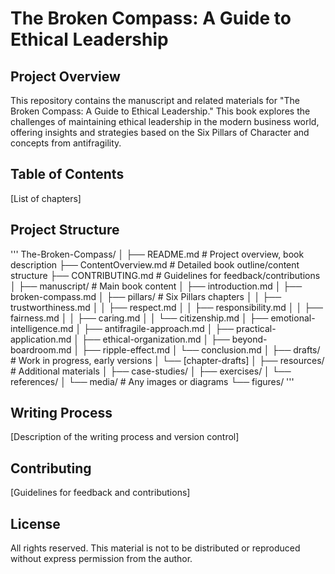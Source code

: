 # The Broken Compass: A Guide to Ethical Leadership

## Project Overview

This repository contains the manuscript and related materials for "The Broken Compass: A Guide to Ethical Leadership." This book explores the challenges of maintaining ethical leadership in the modern business world, offering insights and strategies based on the Six Pillars of Character and concepts from antifragility.

## Table of Contents

[List of chapters]

## Project Structure
'''
The-Broken-Compass/
│
├── README.md               # Project overview, book description
├── ContentOverview.md     # Detailed book outline/content structure
├── CONTRIBUTING.md        # Guidelines for feedback/contributions
│
├── manuscript/            # Main book content
│   ├── introduction.md
│   ├── broken-compass.md
│   ├── pillars/          # Six Pillars chapters
│   │   ├── trustworthiness.md
│   │   ├── respect.md
│   │   ├── responsibility.md
│   │   ├── fairness.md
│   │   ├── caring.md
│   │   └── citizenship.md
│   ├── emotional-intelligence.md
│   ├── antifragile-approach.md
│   ├── practical-application.md
│   ├── ethical-organization.md
│   ├── beyond-boardroom.md
│   ├── ripple-effect.md
│   └── conclusion.md
│
├── drafts/               # Work in progress, early versions
│   └── [chapter-drafts]
│
├── resources/            # Additional materials
│   ├── case-studies/
│   ├── exercises/
│   └── references/
│
└── media/               # Any images or diagrams
    └── figures/
'''

## Writing Process

[Description of the writing process and version control]

## Contributing

[Guidelines for feedback and contributions]

## License

All rights reserved. This material is not to be distributed or reproduced without express permission from the author.
